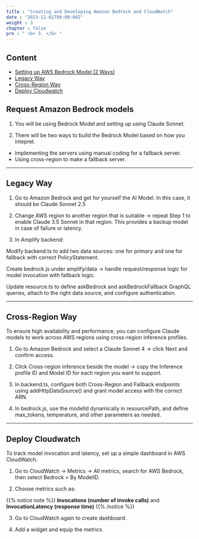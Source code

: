 ```yaml
---
title : "Creating and Developing Amazon Bedrock and CloudWatch"
date : "2023-12-01T00:00:00Z"
weight : 3
chapter : false
pre : " <b> 3. </b> "
---
```


## Content
- [Setting up AWS Bedrock Model (2 Ways)](#setting-up-aws-bedrock-mode)
- [Legacy Way](#legacy-way)
- [Cross-Region Way](#cross-region-way)
- [Deploy Cloudwatch](#deploy-cloudwatch)

## Request Amazon Bedrock models

1. You will be using Bedrock Model and setting up using Claude Sonnet. 

2. There will be two ways to build the Bedrock Model based on how you intepret. 

- Implementing the servers using manual coding for a fallback server.
- Using cross-region to make a fallback server. 

---

## Legacy Way

1. Go to Amazon Bedrock and get for yourself the AI Model. In this case, it should be Claude Sonnet 2.5

2. Change AWS region to another region that is suitable → repeat Step 1 to enable Claude 3.5 Sonnet in that region. This provides a backup model in case of failure or latency.

3. In Amplify backend:

Modify backend.ts to add two data sources: one for primary and one for fallback with correct PolicyStatement.

Create bedrock.js under amplify/data → handle request/response logic for model invocation with fallback logic.

Update resource.ts to define askBedrock and askBedrockFallback GraphQL queries, attach to the right data source, and configure authentication.

---

## Cross-Region Way

To ensure high availability and performance, you can configure Claude models to work across AWS regions using cross-region inference profiles.

1. Go to Amazon Bedrock and select a Claude Sonnet 4 → click Next and confirm access.

2. Click Cross-region inference beside the model → copy the Inference profile ID and Model ID for each region you want to support.

3. In backend.ts, configure both Cross-Region and Fallback endpoints using addHttpDataSource() and grant model access with the correct ARN.

4. In bedrock.js, use the modelId dynamically in resourcePath, and define max_tokens, temperature, and other parameters as needed.

---

## Deploy Cloudwatch

To track model invocation and latency, set up a simple dashboard in AWS CloudWatch.

1. Go to CloudWatch → Metrics → All metrics, search for AWS Bedrock, then select Bedrock > By ModelID.

2. Choose metrics such as:

{{% notice note %}}
**Invocations (number of invoke calls)** and
**InvocationLatency (response time)**
{{% /notice %}}

3. Go to CloudWatch again to create dashboard.

4. Add a widget and equip the metrics.